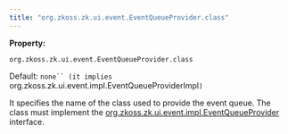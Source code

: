 ```yaml
---
title: "org.zkoss.zk.ui.event.EventQueueProvider.class"
---
```


**Property:**

`org.zkoss.zk.ui.event.EventQueueProvider.class`

Default:  `none`` (it implies `org.zkoss.zk.ui.event.impl.EventQueueProviderImpl`)`

It specifies the name of the class used to provide the event queue. The
class must implement the
[org.zkoss.zk.ui.event.impl.EventQueueProvider](https://www.zkoss.org/javadoc/latest/zk/org/zkoss/zk/ui/event/impl/EventQueueProvider.html)
interface.

